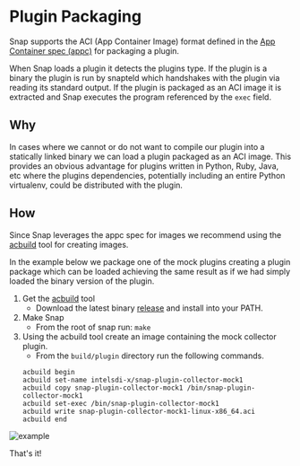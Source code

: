 # Plugin Packaging 

Snap supports the ACI (App Container
Image) format defined in the 
[App Container spec (appc)](https://github.com/appc/spec) for packaging a 
plugin.

When Snap loads a plugin it detects the plugins type.  If the plugin is a binary
the plugin is run by snapteld which handshakes with the plugin via reading its 
standard output.  If the plugin is packaged as an ACI image it is extracted
and Snap executes the program referenced by the `exec` field.

## Why  

In cases where we cannot or do not want to compile our plugin into a statically 
linked binary we can load a plugin packaged as an ACI image.  This provides 
an obvious advantage for plugins written in Python, Ruby, Java, etc where the 
plugins dependencies, potentially including an entire Python virtualenv, could 
be distributed with the plugin.  

## How

Since Snap leverages the appc spec for images we recommend using the 
[acbuild](https://github.com/appc/acbuild) tool for creating images.  

In the example below we package one of the mock plugins creating a plugin 
package which can be loaded achieving the same result as if we had simply 
loaded the binary version of the plugin. 

1. Get the [acbuild](https://github.com/appc/acbuild) tool  
    * Download the latest binary 
    [release](https://github.com/appc/acbuild/releases) and install into your 
    PATH.
2. Make Snap
    * From the root of snap run: `make`
4. Using the acbuild tool create an image containing the mock collector plugin.
    * From the `build/plugin` directory run the following commands.
    ``` 
    acbuild begin
    acbuild set-name intelsdi-x/snap-plugin-collector-mock1
    acbuild copy snap-plugin-collector-mock1 /bin/snap-plugin-collector-mock1
    acbuild set-exec /bin/snap-plugin-collector-mock1
    acbuild write snap-plugin-collector-mock1-linux-x86_64.aci
    acbuild end
    ```
![example](https://media.giphy.com/media/l0HlxSTSUWVwriZfa/source.gif)

That's it!